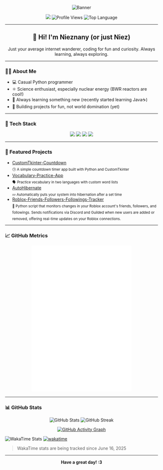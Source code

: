 <!-- Banner -->
<p align="center">
  <img src="https://capsule-render.vercel.app/api?type=waving&color=auto&height=200&section=header&text=Hey%20there!%20I'm%20Nieznany237%20👋&fontSize=40" alt="Banner"/>
</p>

<!-- Social & Stats -->
<p align="center">
  <a href="https://github.com/Nieznany237"><img src="https://img.shields.io/github/followers/Nieznany237?label=Follow&style=social"/></a>
  <img src="https://komarev.com/ghpvc/?username=Nieznany237&style=flat-square" alt="Profile Views"/>
  <img src="https://img.shields.io/github/languages/top/Nieznany237/CustomTkinter-Countdown?color=blue" alt="Top Language"/>
</p>

---

<h2 align="center">👋 Hi! I'm Nieznany (or just Niez)</h2>

<p align="center">Just your average internet wanderer, coding for fun and curiosity. Always learning, always exploring.</p>

---

### 🧑‍💻 About Me

- 💻 Casual Python programmer
- ⚛️ Science enthusiast, especially nuclear energy (BWR reactors are cool!)
- 🌱 Always learning something new (recently started learning Java☕)
- 🧩 Building projects for fun, not world domination (yet)

---

### 🚀 Tech Stack
<p align="center">
  <img src="https://img.shields.io/badge/Python-3776AB?style=for-the-badge&logo=python&logoColor=white"/>
  <img src="https://img.shields.io/badge/CustomTkinter-FFB300?style=for-the-badge&logo=python&logoColor=white"/>
  <img src="https://img.shields.io/badge/GitHub-181717?style=for-the-badge&logo=github&logoColor=white"/>
  <img src="https://img.shields.io/badge/IDLE%20(VS%20Code)-007ACC?style=for-the-badge&logo=visualstudiocode&logoColor=white"/>
</p>

---

### 🔭 Featured Projects

- [CustomTkinter-Countdown](https://github.com/Nieznany237/CustomTkinter-Countdown) <br> <sub>🕒 A simple countdown timer app built with Python and CustomTkinter</sub>
- [Vocabulary-Practice-App](https://github.com/Nieznany237/Vocabulary-Practice-App) <br> <sub>🗣️ Practice vocabulary in two languages with custom word lists</sub>
- [AutoHibernate](https://github.com/Nieznany237/AutoHibernate) <br> <sub>💤 Automatically puts your system into hibernation after a set time</sub>
- [Roblox-Friends-Followers-Followings-Tracker](https://github.com/Nieznany237/Roblox-Friends-Followers-Followings-Tracker) <br> <sub>🔔 Python script that monitors changes in your Roblox account's friends, followers, and followings. Sends notifications via Discord and Guilded when new users are added or removed, offering real-time updates on your Roblox connections.</sub>

---

### 📈 GitHub Metrics
<p align="center"><img src="/github-metrics.svg" alt="Metrics" width="65%"></p>

---

### 📊 GitHub Stats
<p align="center">
  <img src="https://github-readme-stats.vercel.app/api?username=Nieznany237&show_icons=true&theme=radical" alt="GitHub Stats"/>
  <img src="https://streak-stats.demolab.com?user=Nieznany237&theme=radical&hide_border=true" alt="GitHub Streak"/>
</p>

<p align="center">
  <a href="https://github.com/Nieznany237/github-readme-activity-graph">
    <img src="https://github-readme-activity-graph.vercel.app/graph?username=Nieznany237&theme=react-dark&area=true&hide_border=true" alt="GitHub Activity Graph"/>
  </a>
</p>

![WakaTime Stats](https://wakatime.com/share/@Nieznany237/0b2f329a-77f5-4b11-b60a-d97966928636.svg)
[![wakatime](https://wakatime.com/badge/user/6d6c58b7-d066-49d8-a654-b60d153bd3a2.svg)](https://wakatime.com/@6d6c58b7-d066-49d8-a654-b60d153bd3a2)
> WakaTime stats are being tracked since June 16, 2025
---

<p align="center">
  <b>Have a great day! :3</b>
</p>

